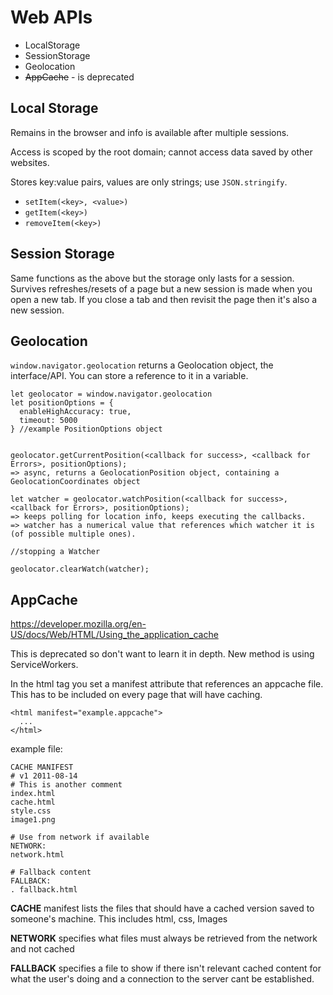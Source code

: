 # Web APIs

- LocalStorage
- SessionStorage
- Geolocation
- ~~AppCache~~ - is deprecated


## Local Storage

Remains in the browser and info is available after multiple sessions.

Access is scoped by the root domain; cannot access data saved by other websites.

Stores key:value pairs, values are only strings; use `JSON.stringify`.

- `setItem(<key>, <value>)`
- `getItem(<key>)`
- `removeItem(<key>)`

## Session Storage

Same functions as the above but the storage only lasts for a session. Survives refreshes/resets of a page but a new session is made when you open a new tab. If you close a tab and then revisit the page then it's also a new session.

## Geolocation

`window.navigator.geolocation` returns a Geolocation object, the interface/API. You can store a reference to it in a variable.

```
let geolocator = window.navigator.geolocation
let positionOptions = {
  enableHighAccuracy: true,
  timeout: 5000
} //example PositionOptions object


geolocator.getCurrentPosition(<callback for success>, <callback for Errors>, positionOptions);
=> async, returns a GeolocationPosition object, containing a GeolocationCoordinates object

let watcher = geolocator.watchPosition(<callback for success>, <callback for Errors>, positionOptions);
=> keeps polling for location info, keeps executing the callbacks.
=> watcher has a numerical value that references which watcher it is (of possible multiple ones).

//stopping a Watcher

geolocator.clearWatch(watcher);

```


## AppCache

https://developer.mozilla.org/en-US/docs/Web/HTML/Using_the_application_cache

This is deprecated so don't want to learn it in depth. New method is using ServiceWorkers.

In the html tag you set a manifest attribute that references an appcache file. This has to be included on every page that will have caching.

```
<html manifest="example.appcache">
  ...
</html>
```

example file:

```
CACHE MANIFEST
# v1 2011-08-14
# This is another comment
index.html
cache.html
style.css
image1.png

# Use from network if available
NETWORK:
network.html

# Fallback content
FALLBACK:
. fallback.html

```

**CACHE** manifest lists the files that should have a cached version saved to someone's machine. This includes html, css, Images

**NETWORK** specifies what files must always be retrieved from the network and not cached

**FALLBACK** specifies a file to show if there isn't relevant cached content for what the user's doing and a connection to the server cant be established.
